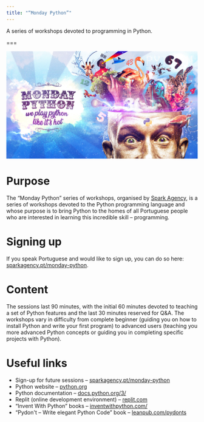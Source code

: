 ```yaml
---
title: "“Monday Python”"
---
```


A series of workshops devoted to programming in Python.

===

![](_thumbnail.png "Original banner produced by Spark Agency")


# Purpose

The “Monday Python” series of workshops, organised by [Spark Agency](https://sparkagency.pt/),
is a series of workshops devoted to the Python programming language and whose purpose
is to bring Python to the homes of all Portuguese people who are interested in
learning this incredible skill – programming.


# Signing up

If you speak Portuguese and would like to sign up, you can do so here:
[sparkagency.pt/monday-python](http://sparkagency.pt/monday-python).


# Content

The sessions last 90 minutes, with the initial 60 minutes devoted to teaching a set of
Python features and the last 30 minutes reserved for Q&A.
The workshops vary in difficulty from complete beginner (guiding you on how to
install Python and write your first program) to advanced users (teaching you more advanced
Python concepts or guiding you in completing specific projects with Python).


# Useful links

 - Sign-up for future sessions – [sparkagency.pt/monday-python](http://sparkagency.pt/monday-python)
 - Python website – [python.org](https://python.org)
 - Python documentation – [docs.python.org/3/](https://docs.python.org/3/)
 - Replit (online development environment) – [replit.com](https://replit.com/)
 - “Invent With Python” books – [inventwithpython.com/](http://inventwithpython.com/)
 - “Pydon't – Write elegant Python Code” book – [leanpub.com/pydonts](https://leanpub.com/pydonts)
